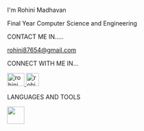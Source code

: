 I'm Rohini Madhavan

Final Year Computer Science and Engineering

CONTACT ME IN.....

rohini87654@gmail.com

CONNECT WITH ME IN...

<a href="https://www.linkedin.com/in/rohini-madhavan" target="blank"> <img align="centre" src="https://github.com/user-attachments/assets/31ea1689-36df-4d8d-8f5e-f4fca11d1cf4" alt="rohini_m" height="30" width="40"/> </a> <a href="https://www.hackerrank.com/profile/rohini87654" target="blank"> <img align="centre" src="https://github.com/user-attachments/assets/412e788a-b76c-4cb7-a12c-7cbcae21d547" alt="rohini_m" height="30" weight="40"/> </a>


LANGUAGES AND TOOLS 

<img src="https://github.com/user-attachments/assets/8be83beb-48a0-4afd-81f9-2a713d1ef345" height="40" width="40">    




